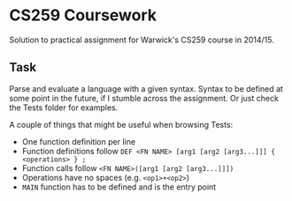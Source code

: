 CS259 Coursework
================

Solution to practical assignment for Warwick's CS259 course in 2014/15.

Task
----

Parse and evaluate a language with a given syntax. Syntax to be defined at some point in the future, if I stumble across the assignment. Or just check the Tests folder for examples.

A couple of things that might be useful when browsing Tests:

 - One function definition per line
 - Function definitions follow `DEF <FN NAME> [arg1 [arg2 [arg3...]]] { <operations> } ;`
 - Function calls follow `<FN NAME>([arg1 [arg2 [arg3...]]])`
 - Operations have no spaces (e.g. `<op1>+<op2>`)
 - `MAIN` function has to be defined and is the entry point
